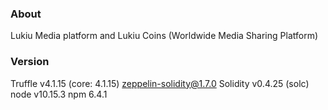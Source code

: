 ### About
Lukiu Media platform and Lukiu Coins
(Worldwide Media Sharing Platform)

### Version

Truffle v4.1.15 (core: 4.1.15)
zeppelin-solidity@1.7.0
Solidity v0.4.25 (solc)
node v10.15.3
npm 6.4.1

